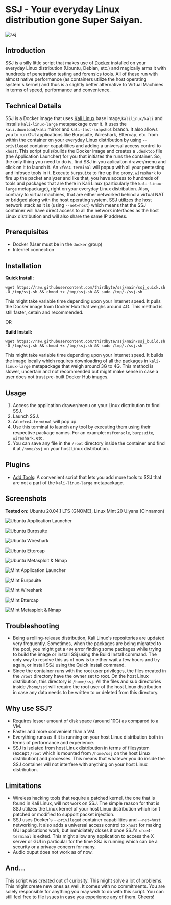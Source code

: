 # SSJ - Your everyday Linux distribution gone Super Saiyan.
![ssj](https://raw.githubusercontent.com/thirdbyte/ssj/main/ssj.png)

## Introduction
SSJ is a silly little script that makes use of [Docker](https://www.docker.com/) installed on your everyday Linux distribution (Ubuntu, Debian, etc.) and magically arms it with hundreds of penetration testing and forensics tools. All of these run with almost native performance (as containers utilize the host operating system's kernel) and thus is a slightly better alternative to Virtual Machines in terms of speed, performance and convenience.

## Technical Details
SSJ is a Docker image that uses [Kali Linux](https://www.kali.org/) base image,`kalilinux/kali` and installs `kali-linux-large` metapackage over it. It uses the `kali.download/kali` mirror and `kali-last-snapshot` branch. It also allows you to run GUI applications like Burpsuite, Wireshark, Ettercap, etc. from within the container on your everyday Linux distribution by using `--privileged` container capabilities and adding a universal access control to `xhost`. This script pulls/builds the Docker image and creates a `.desktop` file (the Application Launcher) for you that initiates the runs the container. So, the only thing you need to do is, find SSJ in you aplicaiton drawer/menu and click on it to launch it. An `xfce4-terminal` will popup with all your pentesting and infosec tools in it. Execute `burpsuite` to fire up the proxy, `wireshark` to fire up the packet analyzer and like that, you have access to hundreds of tools and packages that are there in Kali Linux (particularly the `kali-linux-large` metapackage), right on your everyday Linux distribution. Also, contrary to virtual machines, that are either networked behind a virtual NAT or bridged along with the host operating system, SSJ utilizes the host network stack as it is (using `--net=host`) which means that the SSJ container will have direct access to all the network interfaces as the host Linux distribution and will also share the same IP address.

## Prerequisites
+ Docker (User must be in the `docker` group)
+ Internet connection

## Installation
**Quick Install:**

`wget https://raw.githubusercontent.com/thirdbyte/ssj/main/ssj_quick.sh -O /tmp/ssj.sh && chmod +x /tmp/ssj.sh && sudo /tmp/./ssj.sh`

This might take variable time depending upon your Internet speed. It pulls the Docker image from Docker Hub that weighs around 4G. This method is still faster, cetain and recommended.

OR

**Build Install:**

`wget https://raw.githubusercontent.com/thirdbyte/ssj/main/ssj_build.sh -O /tmp/ssj.sh && chmod +x /tmp/ssj.sh && sudo /tmp/./ssj.sh`

This might take variable time depending upon your Internet speed. It builds the image locally which requires downloading of all the packages in `kali-linux-large` metapackage that weigh around 3G to 4G. This method is slower, uncertain and not recommended but might make sense in case a user does not trust pre-built Docker Hub images.

## Usage
1. Access the application drawer/menu on your Linux distribution to find SSJ.
2. Launch SSJ.
3. An `xfce4-terminal` will pop up.
4. Use this terminal to launch any tool by executing them using their respective package names. For an example: `msfconsole`, `burpsuite`, `wireshark`, etc.
5. You can save any file in the `/root` directory inside the container and find it at `/home/ssj` on your host Linux distribution.

## Plugins
+ [Add Tools](https://github.com/thirdbyte/ssj-plugin-add-tools): A convenient script that lets you add more tools to SSJ that are not a part of the `kali-linux-large` metapackage.

## Screenshots

**Tested on:** Ubuntu 20.04.1 LTS (GNOME), Linux Mint 20 Ulyana (Cinnamon)

![Ubuntu Application Launcher](https://raw.githubusercontent.com/thirdbyte/ssj/main/screenshots/ubuntu_ssj_application_launcher.png)

![Ubuntu Burpsuite](https://raw.githubusercontent.com/thirdbyte/ssj/main/screenshots/ubuntu_ssj_burpsuite.png)

![Ubuntu Wireshark](https://raw.githubusercontent.com/thirdbyte/ssj/main/screenshots/ubuntu_ssj_wireshark.png)

![Ubuntu Ettercap](https://raw.githubusercontent.com/thirdbyte/ssj/main/screenshots/ubuntu_ssj_ettercap.png)

![Ubuntu Metasploit & Nmap](https://raw.githubusercontent.com/thirdbyte/ssj/main/screenshots/ubuntu_ssj_msf_nmap.png)

![Mint Application Launcher](https://raw.githubusercontent.com/thirdbyte/ssj/main/screenshots/mint_ssj_application_launcher.png)

![Mint Burpsuite](https://raw.githubusercontent.com/thirdbyte/ssj/main/screenshots/mint_ssj_burpsuite.png)

![Mint Wireshark](https://raw.githubusercontent.com/thirdbyte/ssj/main/screenshots/mint_ssj_wireshark.png)

![Mint Ettercap](https://raw.githubusercontent.com/thirdbyte/ssj/main/screenshots/mint_ssj_ettercap.png)

![Mint Metasploit & Nmap](https://raw.githubusercontent.com/thirdbyte/ssj/main/screenshots/mint_ssj_msf_nmap.png)

## Troubleshooting
+ Being a rolling-release distribution, Kali Linux's repositories are updated very frequently. Sometimes, when the packages are being migrated to the pool, you might get a `404` error finding some packages while trying to build the image or install SSj using the Build Install command. The only way to resolve this as of now is to either wait a few hours and try again, or install SSJ using the Quick Install command.
+ Since the container runs with the root user privileges, the files created in the `/root` directory have the owner set to root. On the host Linux distribution, this directory is `/home/ssj`. All the files and sub directories inside `/home/ssj` will require the root user of the host Linux distribution in case any data needs to be written to or deleted from this directory.

## Why use SSJ?
+ Requires lesser amount of disk space (around 10G) as compared to a VM.
+ Faster and more convenient than a VM.
+ Everything runs as if it is running on your host Linux distribution both in terms of performance and experience.
+ SSJ is isolated from host Linux distribution in terms of filesystem (except `/root` which is mounted from `/home/ssj` on the host Linux distribution) and processes. This means that whatever you do inside the SSJ container will not interfere with anything on your host Linux distribution.


## Limitations
+ Wireless hacking tools that require a patched kernel, the one that is found in Kali Linux, will not work on SSJ. The simple reason for that is SSJ utilizes the Linux kernel of your host Linux distribution which isn't patched or modified to support packet injection.
+ SSJ uses Docker's `--privileged` container capabilities and `--net=host` networking. It also adds a universal access control to `xhost` for making GUI applications work, but immidiately closes it once SSJ's `xfce4-terminal` is exited. This might allow any application to access the X server or GUI in particular for the time SSJ is running which can be a security or a privacy concern for many.
+ Audio ouput does not work as of now.

## And...
This script was created out of curiosity. This might solve a lot of problems. This might create new ones as well. It comes with no commitments. You are solely responsible for anything you may wish to do with this script. You can still feel free to file issues in case you experience any of them. Cheers!
